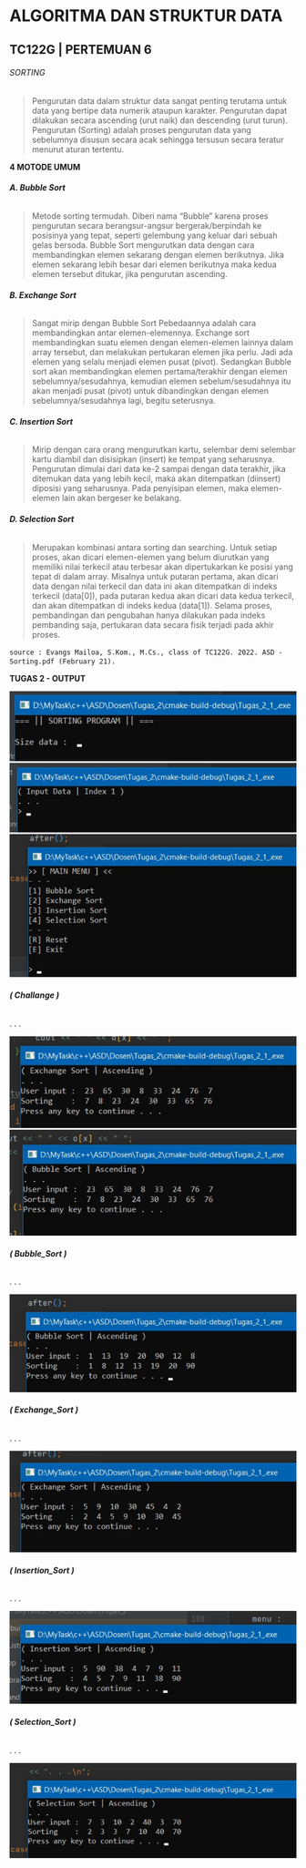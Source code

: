 # ALGORITMA DAN STRUKTUR DATA
## TC122G | PERTEMUAN 6

###### SORTING
>Pengurutan data dalam struktur data sangat penting terutama untuk data yang bertipe data numerik ataupun karakter.
>Pengurutan dapat dilakukan secara ascending (urut naik) dan descending (urut turun).
>Pengurutan (Sorting) adalah proses pengurutan data yang sebelumnya disusun secara acak sehingga tersusun secara teratur menurut aturan tertentu.

**4 MOTODE UMUM**
###### **A. Bubble Sort**
>Metode sorting termudah.
>Diberi nama “Bubble” karena proses pengurutan secara berangsur-angsur bergerak/berpindah ke posisinya yang tepat, seperti gelembung yang keluar dari sebuah gelas bersoda.
>Bubble Sort mengurutkan data dengan cara membandingkan elemen sekarang dengan elemen berikutnya.
>Jika elemen sekarang lebih besar dari elemen berikutnya maka kedua elemen tersebut ditukar, jika pengurutan ascending.

###### **B. Exchange Sort**
>Sangat mirip dengan Bubble Sort
>Pebedaannya adalah cara membandingkan antar elemen-elemennya.
>Exchange sort membandingkan suatu elemen dengan elemen-elemen lainnya dalam array tersebut, dan melakukan pertukaran elemen jika perlu. Jadi ada elemen yang selalu menjadi elemen pusat (pivot).
>Sedangkan Bubble sort akan membandingkan elemen pertama/terakhir dengan elemen sebelumnya/sesudahnya, kemudian elemen sebelum/sesudahnya itu akan menjadi pusat (pivot) untuk dibandingkan dengan elemen sebelumnya/sesudahnya lagi, begitu seterusnya.

###### **C. Insertion Sort**
>Mirip dengan cara orang mengurutkan kartu, selembar demi selembar kartu diambil dan disisipkan (insert) ke tempat yang seharusnya.
>Pengurutan dimulai dari data ke-2 sampai dengan data terakhir, jika ditemukan data yang lebih kecil, maka akan ditempatkan (diinsert) diposisi yang seharusnya.
>Pada penyisipan elemen, maka elemen-elemen lain akan bergeser ke belakang.

###### **D. Selection Sort**
>Merupakan kombinasi antara sorting dan searching.
>Untuk setiap proses, akan dicari elemen-elemen yang belum diurutkan yang memiliki nilai terkecil atau terbesar akan dipertukarkan ke posisi yang tepat di dalam array.
>Misalnya untuk putaran pertama, akan dicari data dengan nilai terkecil dan data ini akan ditempatkan di indeks terkecil (data[0]), pada putaran kedua akan dicari data kedua terkecil, dan akan ditempatkan di indeks kedua (data[1]).
>Selama proses, pembandingan dan pengubahan hanya dilakukan pada indeks pembanding saja, pertukaran data secara fisik terjadi pada akhir proses.


```  
source : Evangs Mailoa, S.Kom., M.Cs., class of TC122G. 2022. ASD - Sorting.pdf (February 21).
```


**TUGAS 2 - OUTPUT**

![sorting_program](https://github.com/V1ccus/Sorting/blob/main/1.%20Challenge/screenshot/menu/sorting_program.jpg)
![size](https://github.com/V1ccus/Sorting/blob/main/1.%20Challenge/screenshot/menu/size.jpg)
![main_menu](https://github.com/V1ccus/Sorting/blob/main/1.%20Challenge/screenshot/menu/main_menu.jpg)

###### **( Challange )**

. . .

![challange_1](https://github.com/V1ccus/Sorting/blob/main/1.%20Challenge/screenshot/a.jpg)
![challange_2](https://github.com/V1ccus/Sorting/blob/main/1.%20Challenge/screenshot/b.jpg)

###### **( Bubble_Sort )**

. . .

![bubble_sort](https://github.com/V1ccus/Sorting/blob/main/2.%20Bubble_Sort/screenshot/bubble.jpg)

###### **( Exchange_Sort )**

. . .

![exchange_sort](https://github.com/V1ccus/Sorting/blob/main/3.%20Exchange_Sort/screenshot/exchange.jpg)

###### **( Insertion_Sort )**

. . .

![insertion_sort](https://github.com/V1ccus/Sorting/blob/main/4.%20Insertion_Sort/screenshot/insertion.jpg)

###### **( Selection_Sort )**

. . .

![selection_sort](https://github.com/V1ccus/Sorting/blob/main/5.%20Selection_Sort/screenshot/selection.jpg)

